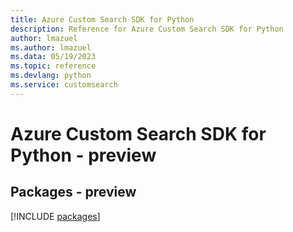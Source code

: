 ```yaml
---
title: Azure Custom Search SDK for Python
description: Reference for Azure Custom Search SDK for Python
author: lmazuel
ms.author: lmazuel
ms.data: 05/19/2023
ms.topic: reference
ms.devlang: python
ms.service: customsearch
---
```

# Azure Custom Search SDK for Python - preview
## Packages - preview
[!INCLUDE [packages](custom-search-index.md)]